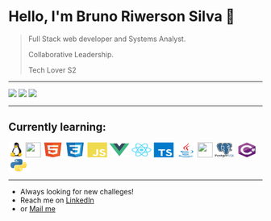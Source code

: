 # Hello, I'm Bruno Riwerson Silva 👋
> Full Stack web developer and Systems Analyst.
> 
> Collaborative Leadership.
> 
> Tech Lover S2
---

<div>
  <img height="170em" src="https://github-readme-stats.vercel.app/api?username=vanriwerson&show_icons=true&theme=dark"/>
  <img height="170em" src="https://github-readme-stats.vercel.app/api/top-langs/?username=vanriwerson&layout=compact&langs_count=7&theme=dark"/>
  <img src="https://github-readme-streak-stats.herokuapp.com/?user=vanriwerson&theme=highcontrast&hide_border=true" />
</div>

---

## Currently learning:

<div>
  <img align="center" height="30" width="30" src="https://raw.githubusercontent.com/devicons/devicon/master/icons/linux/linux-original.svg">
  <img align="center" height="30" width="30" src="https://www.vectorlogo.zone/logos/git-scm/git-scm-icon.svg">
  <img align="center" height="30" width="40" src="https://raw.githubusercontent.com/devicons/devicon/master/icons/html5/html5-original.svg">
  <img align="center" height="30" width="40" src="https://raw.githubusercontent.com/devicons/devicon/master/icons/css3/css3-original.svg">
  <img align="center" height="30" width="40" src="https://raw.githubusercontent.com/devicons/devicon/master/icons/javascript/javascript-plain.svg">
  <img align="center" height="30" width="40" src="https://raw.githubusercontent.com/devicons/devicon/master/icons/vuejs/vuejs-original.svg">
  <img align="center" height="30" width="40" src="https://raw.githubusercontent.com/devicons/devicon/master/icons/react/react-original.svg">
  <img align="center" height="30" width="40" src="https://raw.githubusercontent.com/devicons/devicon/master/icons/typescript/typescript-original.svg">
  <img align="center" height="30" width="40" src="https://raw.githubusercontent.com/devicons/devicon/master/icons/java/java-original.svg">
  <img align="center" height="30" width="30" src="https://www.vectorlogo.zone/logos/springio/springio-icon.svg">
  <img align="center" height="30" width="40" src="https://raw.githubusercontent.com/devicons/devicon/master/icons/postgresql/postgresql-original-wordmark.svg">
  <img align="center" height="30" width="40" src="https://raw.githubusercontent.com/devicons/devicon/master/icons/csharp/csharp-original.svg">
  <img align="center" height="30" width="40" src="https://raw.githubusercontent.com/devicons/devicon/master/icons/python/python-original.svg">
</div>

---

- Always looking for new challeges!
- Reach me on [LinkedIn](https://www.linkedin.com/in/bruno-riwerson)
- or [Mail me](riwerson@gmail.com)

<!---
vanriwerson/vanriwerson is a ✨ special ✨ repository because its `README.md` (this file) appears on your GitHub profile.
You can click the Preview link to take a look at your changes.
--->
